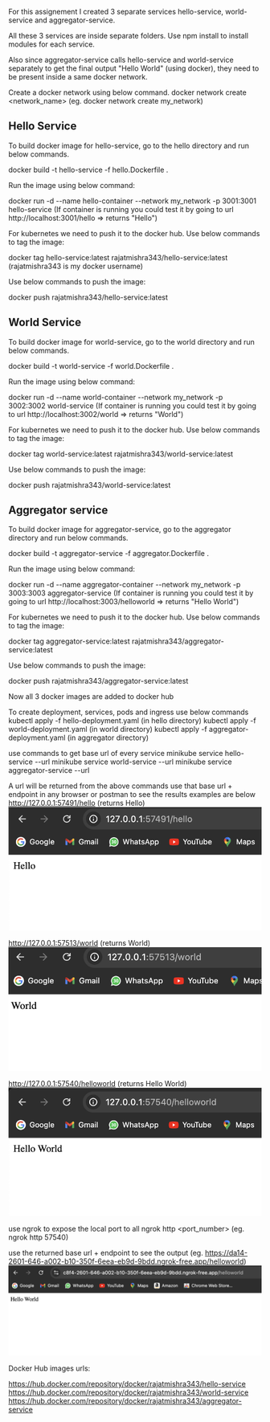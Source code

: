 For this assignement I created 3 separate services hello-service, world-service and aggregator-service.

All these 3 services are inside separate folders.
Use npm install to install modules for each service.

Also since aggregator-service calls hello-service and world-service separately to get the final output "Hello World" (using docker), they need to be present inside a same docker network.

Create a docker network using below command.
docker network create <network_name> (eg. docker network create my_network)

## Hello Service

To build docker image for hello-service, go to the hello directory and run below commands.

docker build -t hello-service -f hello.Dockerfile .

Run the image using below command:

docker run -d --name hello-container --network my_network -p 3001:3001 hello-service
(If container is running you could test it by going to url http://localhost:3001/hello => returns "Hello")

For kubernetes we need to push it to the docker hub.
Use below commands to tag the image:

docker tag hello-service:latest rajatmishra343/hello-service:latest (rajatmishra343 is my docker username)

Use below commands to push the image:

docker push rajatmishra343/hello-service:latest

## World Service

To build docker image for world-service, go to the world directory and run below commands.

docker build -t world-service -f world.Dockerfile .

Run the image using below command:

docker run -d --name world-container --network my_network -p 3002:3002 world-service
(If container is running you could test it by going to url http://localhost:3002/world => returns "World")

For kubernetes we need to push it to the docker hub.
Use below commands to tag the image:

docker tag world-service:latest rajatmishra343/world-service:latest

Use below commands to push the image:

docker push rajatmishra343/world-service:latest

## Aggregator service

To build docker image for aggregator-service, go to the aggregator directory and run below commands.

docker build -t aggregator-service -f aggregator.Dockerfile .

Run the image using below command:

docker run -d --name aggregator-container --network my_network -p 3003:3003 aggregator-service
(If container is running you could test it by going to url http://localhost:3003/helloworld => returns "Hello World")

For kubernetes we need to push it to the docker hub.
Use below commands to tag the image:

docker tag aggregator-service:latest rajatmishra343/aggregator-service:latest

Use below commands to push the image:

docker push rajatmishra343/aggregator-service:latest

Now all 3 docker images are added to docker hub

To create deployment, services, pods and ingress use below commands
kubectl apply -f hello-deployment.yaml (in hello directory)
kubectl apply -f world-deployment.yaml (in world directory)
kubectl apply -f aggregator-deployment.yaml (in aggregator directory)

use commands to get base url of every service
minikube service hello-service --url
minikube service world-service --url
minikube service aggregator-service --url

A url will be returned from the above commands
use that base url + endpoint in any browser or postman to see the results
examples are below
http://127.0.0.1:57491/hello (returns Hello)
![alt text](https://github.com/rajat343/cmpe_272_rajat/blob/main/hello_world_microservice/outputs/hello.png?raw=true)

http://127.0.0.1:57513/world (returns World)
![alt text](https://github.com/rajat343/cmpe_272_rajat/blob/main/hello_world_microservice/outputs/world.png?raw=true)

http://127.0.0.1:57540/helloworld (returns Hello World)
![alt text](https://github.com/rajat343/cmpe_272_rajat/blob/main/hello_world_microservice/outputs/aggregator.png?raw=true)

use ngrok to expose the local port to all
ngrok http <port_number> (eg. ngrok http 57540)

use the returned base url + endpoint to see the output
(eg. https://da14-2601-646-a002-b10-350f-6eea-eb9d-9bdd.ngrok-free.app/helloworld)
![alt text](https://github.com/rajat343/cmpe_272_rajat/blob/main/hello_world_microservice/outputs/aggregator_ngrok.png?raw=true)

Docker Hub images urls:

https://hub.docker.com/repository/docker/rajatmishra343/hello-service
https://hub.docker.com/repository/docker/rajatmishra343/world-service
https://hub.docker.com/repository/docker/rajatmishra343/aggregator-service
